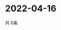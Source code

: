 # 2022-04-16
  共 0条

  <!-- BEGIN -->
  <!-- 最后更新时间Sat Apr 16 2022 09:05:13 GMT+0000 (Coordinated Universal Time) -->
  
  <!-- END -->
  
  